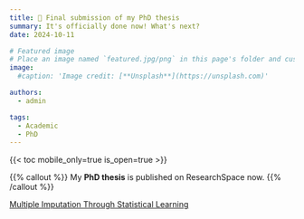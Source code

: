 ```yaml
---
title: 🎉 Final submission of my PhD thesis
summary: It's officially done now! What's next?
date: 2024-10-11

# Featured image
# Place an image named `featured.jpg/png` in this page's folder and customize its options here.
image:
  #caption: 'Image credit: [**Unsplash**](https://unsplash.com)'

authors:
  - admin

tags:
  - Academic
  - PhD
---
```




{{< toc mobile_only=true is_open=true >}}

{{% callout %}}
My **PhD thesis** is published on ResearchSpace now. 
{{% /callout %}}

[Multiple Imputation Through Statistical Learning](https://researchspace.auckland.ac.nz/handle/2292/70308)



